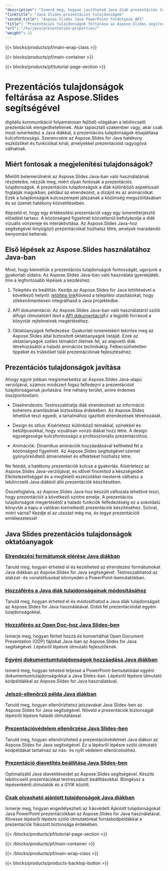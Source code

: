 ```yaml
---
"description": "Ismerd meg, hogyan javíthatod Java diák prezentációs tulajdonságait az Aspose.Slides Java oktatóanyagaival. Fedezz fel tippeket és trükköket dinamikus prezentációkhoz."
"linktitle": "Java Slides prezentációs tulajdonságok"
"second_title": "Aspose.Slides Java PowerPoint feldolgozó API"
"title": "Prezentációs tulajdonságok feltárása az Aspose.Slides segítségével"
"url": "/hu/java/presentation-properties/"
"weight": 21
---
```


{{< blocks/products/pf/main-wrap-class >}}

{{< blocks/products/pf/main-container >}}

{{< blocks/products/pf/tutorial-page-section >}}

# Prezentációs tulajdonságok feltárása az Aspose.Slides segítségével


digitális kommunikáció folyamatosan fejlődő világában a lebilincselő prezentációk elengedhetetlenek. Akár tapasztalt szakember vagy, akár csak most ismerkedsz a Java diákkal, a prezentációs tulajdonságok elsajátítása kulcsfontosságú. Szerencsére az Aspose.Slides for Java hatékony eszközöket és funkciókat kínál, amelyekkel prezentációid ragyogóvá válhatnak.

## Miért fontosak a megjelenítési tulajdonságok?

Mielőtt belemerülnénk az Aspose.Slides Java-ban való használatának részleteibe, nézzük meg, miért olyan fontosak a prezentációs tulajdonságok. A prezentációs tulajdonságok a diák különböző aspektusait foglalják magukban, például az elrendezést, a dizájnt és az animációkat. Ezek a tulajdonságok kulcsszerepet játszanak a közönség megszólításában és az üzenet hatékony közvetítésében.

Képzeld el, hogy egy értékesítési prezentációt vagy egy ismeretterjesztő előadást tartasz. A közönséged figyelmét közvetlenül befolyásolja a diák vizuális vonzereje és interaktivitása. Az Aspose.Slides Java-hoz segítségével lenyűgöző prezentációkat hozhatsz létre, amelyek maradandó benyomást keltenek.

## Első lépések az Aspose.Slides használatához Java-ban

Most, hogy kiemeltük a prezentációs tulajdonságok fontosságát, ugorjunk a gyakorlati oldalra. Az Aspose.Slides Java-ban való használata gyerekjáték. Íme a legfontosabb lépések a kezdéshez:

1. Telepítés és beállítás: Kezdje az Aspose.Slides for Java letöltésével a következő helyről: [letöltési link](https://releases.aspose.com/slides/java/)Kövesd a telepítési utasításokat, hogy zökkenőmentesen integrálhasd a Java projektedbe.

2. API dokumentáció: Az Aspose.Slides Java-ban való használatáról szóló átfogó útmutatóért lásd a [API dokumentáció](https://reference.aspose.com/slides/java/)Ez a legjobb forrásod a könyvtár rejtelmeinek megértéséhez.

3. Oktatóanyagok felfedezése: Gyakorlati ismeretekért tekintse meg az Aspose.Slides által biztosított oktatóanyagok listáját. Ezek az oktatóanyagok széles témakört ölelnek fel, az alapvető diák létrehozásától a haladó animációs technikákig. Felbecsülhetetlen tippeket és trükköket talál prezentációinak fejlesztéséhez.

## Prezentációs tulajdonságok javítása

Ahogy egyre jobban megismerkedsz az Aspose.Slides Java-alapú verziójával, számos módszert fogsz felfedezni a prezentációid tulajdonságainak javítására. Íme néhány terület, amire érdemes összpontosítani:

- Diaelrendezés: Testreszabhatja diák elrendezését az információ koherens áramlásának biztosítása érdekében. Az Aspose.Slides lehetővé teszi egyedi, a tartalmához igazított elrendezések létrehozását.

- Design és stílus: Kísérletezz különböző témákkal, színekkel és betűtípusokkal, hogy vizuálisan vonzó diákat hozz létre. A design egységessége kulcsfontosságú a professzionális prezentációhoz.

- Animációk: Dinamikus animációk hozzáadásával keltheted fel a közönséged figyelmét. Az Aspose.Slides segítségével szemet gyönyörködtető átmeneteket és effekteket hozhatsz létre.

Ne feledd, a hatékony prezentációk kulcsa a gyakorlás. Kísérletezz az Aspose.Slides Java-verziójával, és idővel finomítsd a készségeidet. Elkötelezettséggel és a megfelelő eszközökkel mesterré válhatsz a lebilincselő Java diákból álló prezentációk készítésében.

Összefoglalva, az Aspose.Slides Java-hoz készült változata lehetővé teszi, hogy prezentációit a következő szintre emelje. A prezentációs tulajdonságok megértésétől a haladó funkciók felfedezéséig ez a sokoldalú könyvtár a kapu a valóban kiemelkedő prezentációk készítéséhez. Szóval, miért várna? Kezdje el az utazást még ma, és tegye prezentációit emlékezetessé!

## Java Slides prezentációs tulajdonságok oktatóanyagok
### [Elrendezési formátumok elérése Java diákban](./access-layout-formats-in-java-slides/)
Tanuld meg, hogyan érheted el és kezelheted az elrendezési formátumokat Java diákban az Aspose.Slides for Java segítségével. Testreszabhatod az alakzat- és vonalstílusokat könnyedén a PowerPoint-bemutatókban.
### [Hozzáférés a Java diák tulajdonságainak módosításához](./access-modifying-properties-in-java-slides/)
Tanuld meg, hogyan érheted el és módosíthatod a Java diák tulajdonságait az Aspose.Slides for Java használatával. Dobd fel prezentációidat egyéni tulajdonságokkal.
### [Hozzáférés az Open Doc-hoz Java Slides-ben](./access-open-doc-in-java-slides/)
Ismerje meg, hogyan férhet hozzá és konvertálhat Open Document Presentation (ODP) fájlokat Java-ban az Aspose.Slides for Java segítségével. Lépésről lépésre útmutató fejlesztőknek.
### [Egyéni dokumentumtulajdonságok hozzáadása Java diákban](./add-custom-document-properties-in-java-slides/)
Ismerd meg, hogyan teheted teljessé a PowerPoint-bemutatóidat egyéni dokumentumtulajdonságokkal a Java Slides-ban. Lépésről lépésre útmutató kódpéldákkal az Aspose.Slides for Java használatával.
### [Jelszó-ellenőrző példa Java diákban](./check-password-example-in-java-slides/)
Tanuld meg, hogyan ellenőrizhetsz jelszavakat Java Slides-ben az Aspose.Slides for Java segítségével. Növeld a prezentációk biztonságát lépésről lépésre haladó útmutatással.
### [Prezentációvédelem ellenőrzése Java Slides-ben](./check-presentation-protection-in-java-slides/)
Tanuld meg, hogyan ellenőrizheted a prezentációvédelmet Java diákon az Aspose.Slides for Java segítségével. Ez a lépésről lépésre szóló útmutató kódpéldákat tartalmaz az írás- és nyílt védelem ellenőrzéséhez.
### [Prezentáció diavetítés beállítása Java Slides-ben](./presentation-slide-show-setup-in-java-slides/)
Optimalizáld Java diavetítéseidet az Aspose.Slides segítségével. Készíts lebilincselő prezentációkat testreszabott beállításokkal. Böngéssz a lépésenkénti útmutatók és a GYIK között.
### [Csak olvasható ajánlott tulajdonságok Java diákban](./read-only-recommended-properties-in-java-slides/)
Ismerje meg, hogyan engedélyezheti az Írásvédett Ajánlott tulajdonságokat Java PowerPoint prezentációkban az Aspose.Slides for Java használatával. Kövesse lépésről lépésre szóló útmutatónkat forráskódpéldákkal a prezentációk fokozott biztonsága érdekében.

{{< /blocks/products/pf/tutorial-page-section >}}

{{< /blocks/products/pf/main-container >}}

{{< /blocks/products/pf/main-wrap-class >}}

{{< blocks/products/products-backtop-button >}}